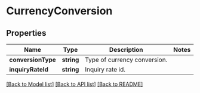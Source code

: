 # CurrencyConversion

## Properties
Name | Type | Description | Notes
------------ | ------------- | ------------- | -------------
**conversionType** | **string** | Type of currency conversion. | 
**inquiryRateId** | **string** | Inquiry rate id. | 

[[Back to Model list]](../README.md#documentation-for-models) [[Back to API list]](../README.md#documentation-for-api-endpoints) [[Back to README]](../README.md)


